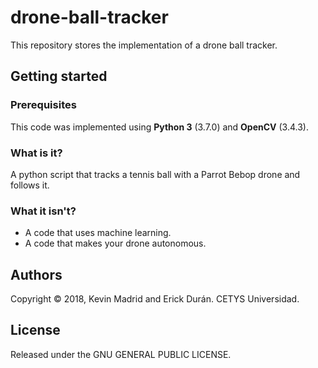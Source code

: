 # drone-ball-tracker
This repository stores the implementation of a drone ball tracker.

## Getting started

### Prerequisites
This code was implemented using __Python 3__ (3.7.0) and __OpenCV__ (3.4.3).

### What is it?
A python script that tracks a tennis ball with a Parrot Bebop drone and follows it.

### What it isn't?
* A code that uses machine learning.
* A code that makes your drone autonomous.

## Authors
Copyright © 2018, Kevin Madrid and Erick Durán. CETYS Universidad.

## License
Released under the GNU GENERAL PUBLIC LICENSE.
